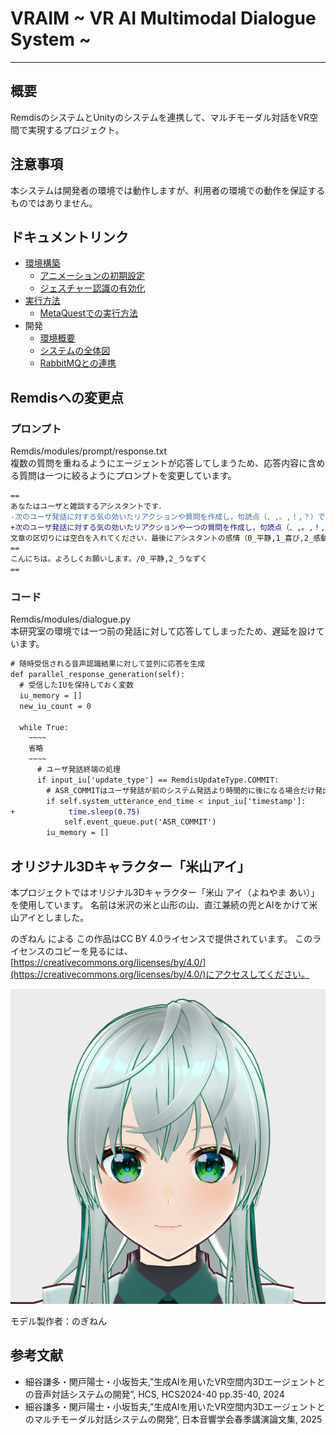 # VRAIM ~ VR AI Multimodal Dialogue System ~
***

## 概要
RemdisのシステムとUnityのシステムを連携して、マルチモーダル対話をVR空間で実現するプロジェクト。

## 注意事項
本システムは開発者の環境では動作しますが、利用者の環境での動作を保証するものではありません。

## ドキュメントリンク

- [環境構築](doc/Readme/0_enviroment_building_ja.md)
  - [アニメーションの初期設定](doc/Readme/4_MetaQuest_Execute_Guide_ja.md)
  - [ジェスチャー認識の有効化](doc/Readme/3_Active_Gesture_Recognition_ja.md)
- [実行方法](doc/Readme/1_execute-guide_ja.md)
  - [MetaQuestでの実行方法](doc/Readme/4_MetaQuest_Execute_Guide_ja.md)
- 開発
  - [環境概要](doc/Readme/Environmental_OverView.md)
  - [システムの全体図](doc/Readme/SystemOverView_ja.md)
  - [RabbitMQとの連携](doc/Readme/RabbitMqClient.md)

## Remdisへの変更点

### プロンプト

Remdis/modules/prompt/response.txt  
複数の質問を重ねるようにエージェントが応答してしまうため、応答内容に含める質問は一つに絞るようにプロンプトを変更しています。  

``` diff
==
あなたはユーザと雑談するアシスタントです． 
-次のユーザ発話に対する気の効いたリアクションや質問を作成し，句読点（、,。,！,？）で分割して出力してください．
+次のユーザ発話に対する気の効いたリアクションや一つの質問を作成し，句読点（、,。,！,？）で分割して出力してください．
文章の区切りには空白を入れてください．最後にアシスタントの感情（0_平静,1_喜び,2_感動,3_納得,4_考え中,5_眠い,6_ジト目,7_同情,8_恥ずかしい,9_怒り）と動き（0_待機,1_ユーザの声に気づく,2_うなずく,3_首をかしげる,4_考え中,5_会釈,6_お辞儀,7_片手を振る,8_両手を振る,9_見渡す）を出力してください．出力は以下のフォーマットに従ってください
==
こんにちは。よろしくお願いします。/0_平静,2_うなずく
==
```

### コード

Remdis/modules/dialogue.py  
本研究室の環境では一つ前の発話に対して応答してしまったため、遅延を設けています。  

``` diff
# 随時受信される音声認識結果に対して並列に応答を生成
def parallel_response_generation(self):
  # 受信したIUを保持しておく変数
  iu_memory = []
  new_iu_count = 0

  while True:
    ~~~~
    省略
    ~~~~
      # ユーザ発話終端の処理
      if input_iu['update_type'] == RemdisUpdateType.COMMIT:
        # ASR_COMMITはユーザ発話が前のシステム発話より時間的に後になる場合だけ発出
        if self.system_utterance_end_time < input_iu['timestamp']:
+            time.sleep(0.75)
            self.event_queue.put('ASR_COMMIT')
        iu_memory = []
```

## オリジナル3Dキャラクター「米山アイ」
本プロジェクトではオリジナル3Dキャラクター「米山 アイ（よねやま あい）」を使用しています。
名前は米沢の米と山形の山、直江兼続の兜とAIをかけて米山アイとしました。

のぎねん による この作品はCC BY 4.0ライセンスで提供されています。
このライセンスのコピーを見るには、[https://creativecommons.org/licenses/by/4.0/](https://creativecommons.org/licenses/by/4.0/)にアクセスしてください。

![alt text](Assets/KosakaKen/OriginalModel/YoneyamaAI/KosakaAi_V1.1_M1.0.vrm1.Textures/thumbnail__VRM10.png)

モデル製作者：のぎねん

## 参考文献

- 細谷謙多・関戸陽士・小坂哲夫,”生成AIを用いたVR空間内3Dエージェントとの音声対話システムの開発”, HCS, HCS2024-40
pp.35-40, 2024
- 細谷謙多・関戸陽士・小坂哲夫,”生成AIを用いたVR空間内3Dエージェントとのマルチモーダル対話システムの開発”, 日本音響学会春季講演論文集, 2025
